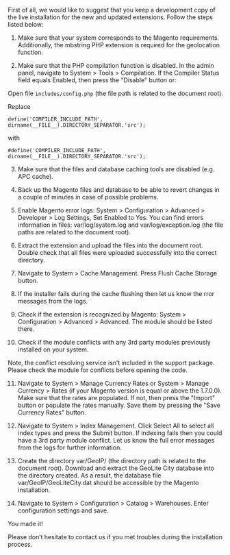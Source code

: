 First of all, we would like to suggest that you keep a development copy of the live installation for the new and updated extensions. Follow the steps listed below:

1. Make sure that your system corresponds to the Magento requirements. Additionally, the mbstring PHP extension is required for the geolocation function.

2. Make sure that the PHP compilation function is disabled. In the admin panel, navigate to System > Tools > Compilation. If the Compiler Status field equals Enabled, then press the "Disable" button or:

Open file `includes/config.php` (the file path is related to the document root).

Replace

```define('COMPILER_INCLUDE_PATH', dirname(__FILE__).DIRECTORY_SEPARATOR.'src');```

with

```#define('COMPILER_INCLUDE_PATH', dirname(__FILE__).DIRECTORY_SEPARATOR.'src');```

3. Make sure that the files and database caching tools are disabled (e.g. APC cache).

4. Back up the Magento files and database to be able to revert changes in a couple of minutes in case of possible problems.

5. Enable Magento error logs: System > Configuration > Advanced > Developer > Log Settings, Set Enabled to Yes. You can find errors information in files: var/log/system.log and var/log/exception.log (the file paths are related to the document root).

6. Extract the extension and upload the files into the document root. Double check that all files were uploaded successfully into the correct directory.

7. Navigate to System > Cache Management. Press Flush Cache Storage button.

8. If the installer fails during the cache flushing then let us know the rror messages from the logs.

9. Check if the extension is recognized by Magento: System > Configuration > Advanced > Advanced. The module should be listed there.

10. Check if the module conflicts with any 3rd party modules previously installed on your system.

Note, the conflict resolving service isn’t included in the support package. Please check the module for conflicts before opening the code.

11. Navigate to System > Manage Currency Rates or System > Manage Currency > Rates (if your Magento version is equal or above the 1.7.0.0). Make sure that the rates are populated. If not, then press the "Import" button or populate the rates manually. Save them by pressing the "Save Currency Rates" button.

12. Navigate to System > Index Management. Click Select All to select all index types and press the Submit button. If indexing fails then you could have a 3rd party module conflict. Let us know the full error messages from the logs for further information.

13. Create the directory var/GeoIP/ (the directory path is related to the document root). Download and extract the GeoLite City database into the directory created. As a result, the database file var/GeoIP/GeoLiteCity.dat should be accessible by the Magento installation.

14. Navigate to System > Configuration > Catalog > Warehouses. Enter configuration settings and save.

You made it!

Please don’t hesitate to contact us if you met troubles during the installation process.
